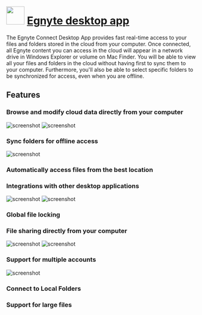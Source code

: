 ﻿# <img src="https://cdn.jsdelivr.net/gh/chtof/chocolatey-packages/automatic/egnyte-desktop-app/egnyte-desktop-app.png" width="48" height="48"/> [Egnyte desktop app](https://chocolatey.org/packages/egnyte-desktop-app)

The Egnyte Connect Desktop App provides fast real-time access to your files and folders stored in the cloud from your computer. Once connected, all Egnyte content you can access in the cloud will appear in a network drive in Windows Explorer or volume on Mac Finder. You will be able to view all your files and folders in the cloud without having first to sync them to your computer. Furthermore, you'll also be able to select specific folders to be synchronized for access, even when you are offline.

## Features

### Browse and modify cloud data directly from your computer
![screenshot](https://cdn.jsdelivr.net/gh/chtof/chocolatey-packages/automatic/egnyte-desktop-app/screenshot1.png)
![screenshot](https://cdn.jsdelivr.net/gh/chtof/chocolatey-packages/automatic/egnyte-desktop-app/screenshot2.png)

### Sync folders for offline access
![screenshot](https://cdn.jsdelivr.net/gh/chtof/chocolatey-packages/automatic/egnyte-desktop-app/screenshot3.png)

### Automatically access files from the best location

### Integrations with other desktop applications
![screenshot](https://cdn.jsdelivr.net/gh/chtof/chocolatey-packages/automatic/egnyte-desktop-app/screenshot4.png)
![screenshot](https://cdn.jsdelivr.net/gh/chtof/chocolatey-packages/automatic/egnyte-desktop-app/screenshot5.png)

### Global file locking

### File sharing directly from your computer
![screenshot](https://cdn.jsdelivr.net/gh/chtof/chocolatey-packages/automatic/egnyte-desktop-app/screenshot6.png)
![screenshot](https://cdn.jsdelivr.net/gh/chtof/chocolatey-packages/automatic/egnyte-desktop-app/screenshot7.png)

### Support for multiple accounts
![screenshot](https://cdn.jsdelivr.net/gh/chtof/chocolatey-packages/automatic/egnyte-desktop-app/screenshot8.png)

### Connect to Local Folders

### Support for large files